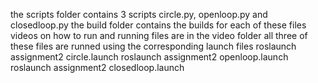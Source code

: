 the scripts folder contains 3 scripts circle.py, openloop.py and closedloop.py
the build folder contains the builds for each of these files
videos on how to run and running files are in the video folder
all three of these files are runned using the corresponding launch files
roslaunch assignment2 circle.launch
roslaunch assignment2 openloop.launch
roslaunch assignment2 closedloop.launch
